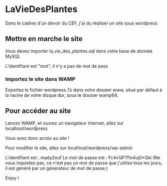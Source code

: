 # LaVieDesPlantes
Dans le cadres d'un devoir du CEF, j'ai du réaliser un site sous wordpress

## Mettre en marche le site

Vous devez importer la_vie_des_plantes.sql dans votre base de donnée MySQL

L'identifiant est "root", il n'y a pas de mot de pass

### Importez le site dans WAMP

Exportez le fichier wordpress.7z dans votre dossier www, situé par défaut à la racine de votre disque dur, sous le dossier wamp64.

## Pour accéder au site 

Lancez WAMP, et ouvrez un navigateur internet, allez sur localhost/wordpress

Vous avez donc accès au site !

Pour modifier le site, allez sur localhost/wordpress/wp-admin

L'identifiant est : mady2ouf
Le mot de passe est : Fc4vQP7f!e4uj0*Qki
(Ne vous inquietez pas, ce n'est pas un mot de passe que j'utilise tous les jours, il est généré par un générateur de mot de passe.)

Enjoy !
